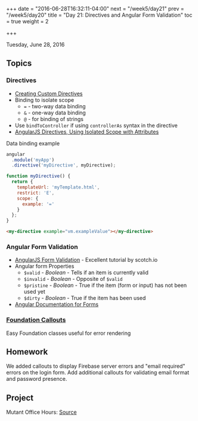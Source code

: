 +++
date = "2016-06-28T16:32:11-04:00"
next = "/week5/day21"
prev = "/week5/day20"
title = "Day 21: Directives and Angular Form Validation"
toc = true
weight = 2

+++

<date>Tuesday, June 28, 2016</date>

## Topics

### Directives
  * [Creating Custom Directives](https://scotch.io/tutorials/angularjs-form-validation)
  * Binding to isolate scope
    * `=` - two-way data binding
    * `&` - one-way data binding
    * `@` - for binding of strings
  * Use `bindToController` if using `controllerAs` syntax in the directive
  * [AngularJS Directives, Using Isolated Scope with Attributes](https://blog.umur.io/2013/07/02/angularjs-directives-using-isolated-scope-with-attributes/)

Data binding example
```js
angular
  .module('myApp')
  .directive('myDirective', myDirective);

function myDirective() {
  return {
    templateUrl: 'myTemplate.html',
    restrict: 'E',
    scope: {
      example: '='
    }
  };
}
```
```html
<my-directive example="vm.exampleValue"></my-directive>
```


### Angular Form Validation
  * [AngularJS Form Validation](https://scotch.io/tutorials/angularjs-form-validation) - Excellent tutorial by scotch.io
  * Angular form Properties
    * `$valid` - _Boolean_  - Tells if an item is currently valid
    * `$invalid` - _Boolean_ - Opposite of `$valid`
    * `$pristine` - _Boolean_ - True if the item (form or input) has not been used yet
    * `$dirty` - _Boolean_ - True if the item has been used
  * [Angular Documentation for Forms](https://docs.angularjs.org/guide/forms)

### [Foundation Callouts](http://foundation.zurb.com/sites/docs/callout.html)
Easy Foundation classes useful for error rendering

## Homework
We added callouts to display Firebase server errors and "email required" errors on the login form.  Add additional callouts for validating email format and password presence.

## Project
Mutant Office Hours: [Source](https://github.com/xternbootcamp16/mutant-office-hours/tree/fa8a6ca1046213b805b4518ce10dd05a879bb24b)
